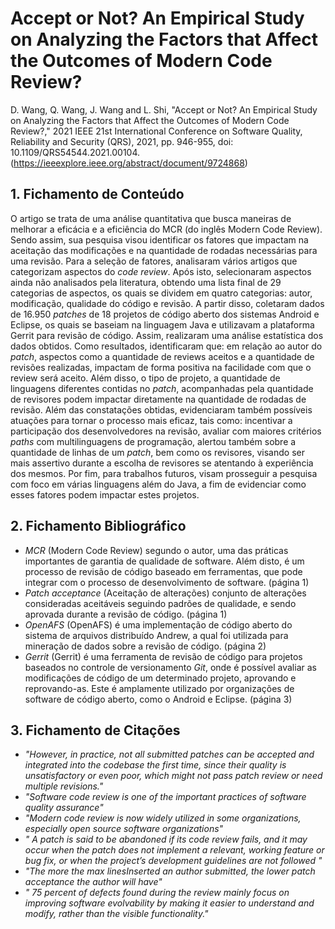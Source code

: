 # Accept or Not? An Empirical Study on Analyzing the Factors that Affect the Outcomes of Modern Code Review?

D. Wang, Q. Wang, J. Wang and L. Shi, "Accept or Not? An Empirical Study on Analyzing the Factors that Affect the Outcomes of Modern Code Review?," 2021 IEEE 21st International Conference on Software Quality, Reliability and Security (QRS), 2021, pp. 946-955, doi: 10.1109/QRS54544.2021.00104. (https://ieeexplore.ieee.org/abstract/document/9724868)

## 1. Fichamento de Conteúdo

O artigo se trata de uma análise quantitativa que busca maneiras de melhorar a eficácia e a eficiência do MCR (do inglês Modern Code Review). Sendo assim, sua pesquisa visou identificar os fatores que impactam na aceitação das modificações e na quantidade de rodadas necessárias para uma revisão. Para a seleção de fatores, analisaram vários artigos que categorizam aspectos do _code review_. Após isto, selecionaram aspectos ainda não analisados pela literatura, obtendo uma lista final de 29 categorias de aspectos, os quais se dividem em quatro categorias: autor, modificação, qualidade do código e revisão. A partir disso, coletaram dados de 16.950 _patches_ de 18 projetos de código aberto dos sistemas Android e Eclipse, os quais se baseiam na linguagem Java e utilizavam a plataforma Gerrit para revisão de código. Assim, realizaram uma análise estatística dos dados obtidos. Como resultados, identificaram que: em relação ao autor do _patch_, aspectos como a quantidade de reviews aceitos e a quantidade de revisões realizadas, impactam de forma positiva na facilidade com que o review será aceito. Além disso, o tipo de projeto, a quantidade de linguagens diferentes contidas no _patch_, acompanhadas pela quantidade de revisores podem impactar diretamente na quantidade de rodadas de revisão. Além das constatações obtidas, evidenciaram também possíveis atuações para tornar o processo mais eficaz, tais como: incentivar a participação dos desenvolvedores na revisão, avaliar com maiores critérios _paths_ com multilinguagens de programação, alertou também sobre a quantidade de linhas de um _patch_, bem como os revisores, visando ser mais assertivo durante a escolha de revisores se atentando à experiência dos mesmos. Por fim, para trabalhos futuros, visam prosseguir a pesquisa com foco em várias linguagens além do Java, a fim de evidenciar como esses fatores podem impactar estes projetos.
## 2. Fichamento Bibliográfico  

* _MCR_ (Modern Code Review) segundo o autor, uma das práticas importantes de garantia de qualidade de software. Além disto, é um processo de revisão de código baseado em ferramentas, que pode integrar com o processo de desenvolvimento de software. (página 1)
* _Patch acceptance_ (Aceitação de alterações) conjunto de alterações consideradas aceitáveis seguindo padrões de qualidade, e sendo aprovada durante a revisão de código. (página 1)
* _OpenAFS_ (OpenAFS) é uma implementação de código aberto do sistema de arquivos distribuído Andrew, a qual foi utilizada para mineração de dados sobre a revisão de código. (página 2)
* _Gerrit_ (Gerrit) é uma ferramenta de revisão de código para projetos baseados no controle de versionamento _Git_, onde é possível avaliar as modificações de código de um determinado projeto, aprovando e reprovando-as. Este é amplamente utilizado por organizações de software de código aberto, como o Android e Eclipse. (página 3)
## 3. Fichamento de Citações 

* _"However, in practice, not all submitted patches can be accepted and integrated into the codebase the first time, since their quality is unsatisfactory or even poor, which might not pass patch review or need multiple revisions."_ 
* _"Software code review is one of the important practices of software quality assurance"_ 
* _"Modern code review is now widely utilized in some organizations, especially open source software organizations"_
* _" A patch is said to be abandoned if its code review fails, and it may occur when the patch does not implement a relevant, working feature or bug fix, or when the project’s development guidelines are not followed "_ 
* _"The more the max linesInserted an author submitted, the lower patch acceptance the author will have"_
* _" 75 percent of defects found during the review mainly focus on improving software evolvability by making it easier to understand and modify, rather than the visible functionality."_


